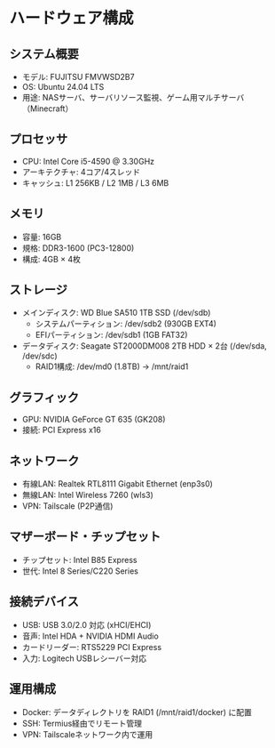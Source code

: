 # ハードウェア構成
## システム概要
- モデル: FUJITSU FMVWSD2B7
- OS: Ubuntu 24.04 LTS
- 用途: NASサーバ、サーバリソース監視、ゲーム用マルチサーバ（Minecraft）
## プロセッサ
- CPU: Intel Core i5-4590 @ 3.30GHz
- アーキテクチャ: 4コア/4スレッド
- キャッシュ: L1 256KB / L2 1MB / L3 6MB
## メモリ
- 容量: 16GB
- 規格: DDR3-1600 (PC3-12800)
- 構成: 4GB × 4枚
## ストレージ
- メインディスク: WD Blue SA510 1TB SSD (/dev/sdb) 
  - システムパーティション: /dev/sdb2 (930GB EXT4)
  - EFIパーティション: /dev/sdb1 (1GB FAT32)
- データディスク: Seagate ST2000DM008 2TB HDD × 2台 (/dev/sda, /dev/sdc) 
  - RAID1構成: /dev/md0 (1.8TB) → /mnt/raid1
## グラフィック
- GPU: NVIDIA GeForce GT 635 (GK208)
- 接続: PCI Express x16
## ネットワーク
- 有線LAN: Realtek RTL8111 Gigabit Ethernet (enp3s0)
- 無線LAN: Intel Wireless 7260 (wls3)
- VPN: Tailscale (P2P通信)
## マザーボード・チップセット
- チップセット: Intel B85 Express
- 世代: Intel 8 Series/C220 Series
## 接続デバイス
- USB: USB 3.0/2.0 対応 (xHCI/EHCI)
- 音声: Intel HDA + NVIDIA HDMI Audio
- カードリーダー: RTS5229 PCI Express
- 入力: Logitech USBレシーバー対応
## 運用構成
- Docker: データディレクトリを RAID1 (/mnt/raid1/docker) に配置
- SSH: Termius経由でリモート管理
- VPN: Tailscaleネットワーク内で運用
